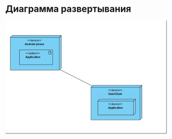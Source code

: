 # Диаграмма развертывания

![Диаграмма развертывания](../../../Images/System%20design/Deployment_Diagram.PNG)
